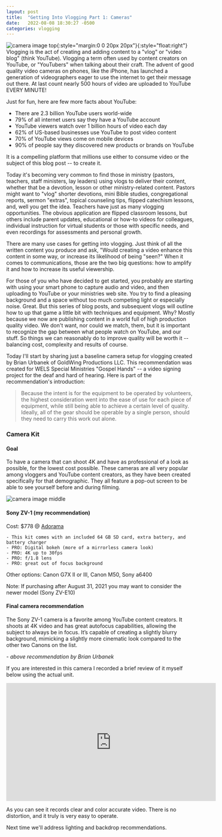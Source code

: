 ```yaml
---
layout: post
title:  "Getting Into Vlogging Part 1: Cameras"
date:   2022-08-08 18:30:27 -0500
categories: vlogging
---
```


![camera image top](https://wels.net/wp-content/uploads/2021/08/sony-zv-1-announces-a-tiny-vlogging-camera-based-on-the-rx10_dgbc.1920-300x169.jpg){:style="margin:0 0 20px 20px"}{:style="float:right"} Vlogging is the act of creating and adding content to a "vlog" or "video blog" (think YouTube). Vlogging a term often used by content creators on YouTube, or "YouTubers" when talking about their craft. The advent of good quality video cameras on phones, like the iPhone, has launched a generation of videographers eager to use the internet to get their message out there. At last count nearly 500 hours of video are uploaded to YouTube EVERY MINUTE!

Just for fun, here are few more facts about YouTube:

- There are 2.3 billion YouTube users world-wide
- 79% of all internet users say they have a YouTube account
- YouTube viewers watch over 1 billion hours of video each day
- 62% of US-based businesses use YouTube to post video content
- 70% of YouTube views come on mobile devices
- 90% of people say they discovered new products or brands on YouTube
	
It is a compelling platform that millions use either to consume video or the subject of this blog post -- to create it.

Today it's becoming very common to find those in ministry (pastors, teachers, staff ministers, lay leaders) using vlogs to deliver their content, whether that be a devotion, lesson or other ministry-related content. Pastors might want to "vlog" shorter devotions, mini Bible studies, congregational reports, sermon "extras", topical counseling tips, flipped catechism lessons, and, well you get the idea. Teachers have just as many vlogging opportunities. The obvious application are flipped classroom lessons, but others include parent updates, educational or how-to videos for colleagues, individual instruction for virtual students or those with specific needs, and even recordings for assessments and personal growth.

There are many use cases for getting into vlogging. Just think of all the written content you produce and ask, "Would creating a video enhance this content in some way, or increase its likelihood of being "seen?" When it comes to communications, those are the two big questions: how to amplify it and how to increase its useful viewership.

For those of you who have decided to get started, you probably are starting with using your smart phone to capture audio and video, and then uploading to YouTube or your ministries web site. You try to find a pleasing background and a space without too much competing light or especially noise. Great. But this series of blog posts, and subsequent vlogs will outline how to up that game a little bit with techniques and equipment. Why? Mostly because we now are publishing content in a world full of high production quality video. We don't want, nor could we match, them, but it is important to recognize the gap between what people watch on YouTube, and our stuff. So things we can reasonably do to improve quality will be worth it --  balancing cost, complexity and results of course.

Today I'll start by sharing just a baseline camera setup for vlogging created by Brian Urbanek of GoldWing Productions LLC. This recommendation was created for WELS Special Ministries "Gospel Hands" -- a video signing project for the deaf and hard of hearing. Here is part of the recommendation's introduction:
> Because the intent is for the equipment to be operated by volunteers, the highest consideration went into the ease of use for each piece of equipment, while still being able to achieve a certain level of quality. Ideally, all of the gear should be operable by a single person, should they need to carry this work out alone.
### Camera Kit
#### Goal
To have a camera that can shoot 4K and have as professional of a look as possible, for the lowest cost possible. These cameras are all very popular among vloggers and YouTube content creators, as they have been created specifically for that demographic. They all feature a pop-out screen to be able to see yourself before and during filming.

![camera image middle](https://wels.net/wp-content/uploads/2021/07/sony_dczv1_b_zv_1_digital_camera_1590489343_1565880-300x164.jpg)

#### Sony ZV-1 (my recommendation)
Cost: $778 @ [Adorama](https://www.adorama.com/isozv1e.html)

 	- This kit comes with an included 64 GB SD card, extra battery, and battery charger
 	- PRO: Digital bokeh (more of a mirrorless camera look)
 	- PRO: 4K up to 30fps
 	- PRO: f/1.8 lens
 	- PRO: great out of focus background
	
Other options: Canon G7X II or III, Canon M50, Sony a6400

Note: If purchasing after August 31, 2021 you may want to consider the newer model (Sony ZV-E10)
#### Final camera recommendation

The Sony ZV-1 camera is a favorite among YouTube content creators. It shoots at 4K video and has great autofocus capabilities, allowing the subject to always be in focus. It’s capable of creating a slightly blurry background, mimicking a slightly more cinematic look compared to the other two Canons on the list.

*- above recommendation by Brian Urbanek*

If you are interested in this camera I recorded a brief review of it myself below using the actual unit.

<iframe width="560" height="315" src="https://www.youtube.com/embed/iTnIYvN0kuk" title="YouTube video player" frameborder="0" allow="accelerometer; autoplay; clipboard-write; encrypted-media; gyroscope; picture-in-picture" allowfullscreen></iframe>

As you can see it records clear and color accurate video. There is no distortion, and it truly is very easy to operate.

Next time we'll address lighting and backdrop recommendations.